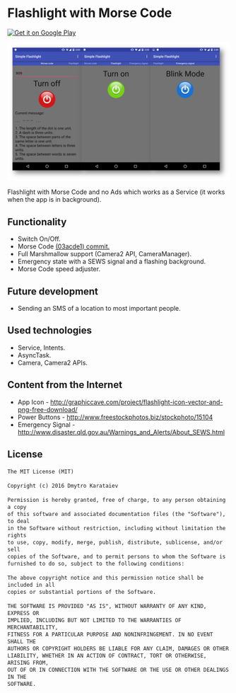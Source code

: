 # Flashlight with Morse Code
<a href="https://play.google.com/store/apps/details?id=com.adkdevelopment.simpleflashlightadfree"><img alt="Get it on Google Play" src="https://play.google.com/intl/en_us/badges/images/apps/en-play-badge.png" width="185" height="60"/></a><br>

![Screenshot](materials/flashlight_screenshots.png)

Flashlight with Morse Code and no Ads which works as a Service (it works when the app is in background). </br>

## Functionality
* Switch On/Off.
* Morse Code [(03acde1) commit.](https://github.com/dmytroKarataiev/SimpleFlashlight/commit/03acde1851b01802823e2d7e044bdaf1f1a31297)
* Full Marshmallow support (Camera2 API, CameraManager).
* Emergency state with a SEWS signal and a flashing background.
* Morse Code speed adjuster.

## Future development
* Sending an SMS of a location to most important people.

## Used technologies
* Service, Intents.
* AsyncTask.
* Camera, Camera2 APIs.

## Content from the Internet
* App Icon - http://graphiccave.com/project/flashlight-icon-vector-and-png-free-download/
* Power Buttons - http://www.freestockphotos.biz/stockphoto/15104
* Emergency Signal - http://www.disaster.qld.gov.au/Warnings_and_Alerts/About_SEWS.html

License
-------

	The MIT License (MIT)

	Copyright (c) 2016 Dmytro Karataiev

	Permission is hereby granted, free of charge, to any person obtaining a copy
	of this software and associated documentation files (the "Software"), to deal
	in the Software without restriction, including without limitation the rights
	to use, copy, modify, merge, publish, distribute, sublicense, and/or sell
	copies of the Software, and to permit persons to whom the Software is
	furnished to do so, subject to the following conditions:

	The above copyright notice and this permission notice shall be included in all
	copies or substantial portions of the Software.

	THE SOFTWARE IS PROVIDED "AS IS", WITHOUT WARRANTY OF ANY KIND, EXPRESS OR
	IMPLIED, INCLUDING BUT NOT LIMITED TO THE WARRANTIES OF MERCHANTABILITY,
	FITNESS FOR A PARTICULAR PURPOSE AND NONINFRINGEMENT. IN NO EVENT SHALL THE
	AUTHORS OR COPYRIGHT HOLDERS BE LIABLE FOR ANY CLAIM, DAMAGES OR OTHER
	LIABILITY, WHETHER IN AN ACTION OF CONTRACT, TORT OR OTHERWISE, ARISING FROM,
	OUT OF OR IN CONNECTION WITH THE SOFTWARE OR THE USE OR OTHER DEALINGS IN THE
	SOFTWARE.
